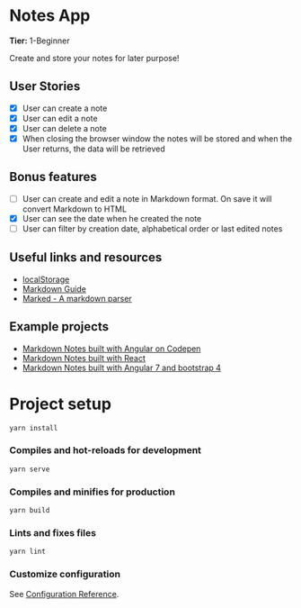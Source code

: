 # Notes App

**Tier:** 1-Beginner

Create and store your notes for later purpose!

## User Stories

- [x] User can create a note
- [x] User can edit a note
- [x] User can delete a note
- [x] When closing the browser window the notes will be stored and when the User returns, the data will be retrieved

## Bonus features

- [ ] User can create and edit a note in Markdown format. On save it will convert Markdown to HTML
- [x] User can see the date when he created the note
- [ ] User can filter by creation date, alphabetical order or last edited notes

## Useful links and resources

- [localStorage](https://developer.mozilla.org/en-US/docs/Web/API/Window/localStorage)
- [Markdown Guide](https://www.markdownguide.org/basic-syntax/)
- [Marked - A markdown parser](https://github.com/markedjs/marked)

## Example projects

- [Markdown Notes built with Angular on Codepen](https://codepen.io/nickmoreton/full/gbyygq)
- [Markdown Notes built with React](https://github.com/email2vimalraj/notes-app)
- [Markdown Notes built with Angular 7 and bootstrap 4](https://github.com/omdnaik/angular-ui)

# Project setup

```
yarn install
```

### Compiles and hot-reloads for development

```
yarn serve
```

### Compiles and minifies for production

```
yarn build
```

### Lints and fixes files

```
yarn lint
```

### Customize configuration

See [Configuration Reference](https://cli.vuejs.org/config/).

